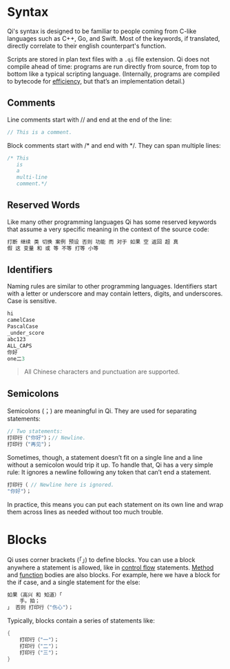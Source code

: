 # Syntax
Qi's syntax is designed to be familiar to people coming from C-like languages such as C++, Go, and Swift. Most of the keywords, if translated, directly correlate to their english counterpart's function.

Scripts are stored in plan text files with a ```.qi``` file extension. Qi does not compile ahead of time: programs are run directly from source, from top to bottom like a typical scripting language. (Internally, programs are compiled to bytecode for [efficiency](performance.md), but that’s an implementation detail.)

## Comments
Line comments start with // and end at the end of the line:

```c
// This is a comment.
```
Block comments start with /* and end with */. They can span multiple lines:
```c
/* This
   is
   a
   multi-line
   comment.*/
```

## Reserved Words
Like many other programming languages Qi has some reserved keywords that assume a very specific meaning in the context of the source code:
```c
打断 继续 类 切换 案例 预设 否则 功能 而 对于 如果 空 返回 超 真 
假 这 变量 和 或 等 不等 打等 小等
```

## Identifiers
Naming rules are similar to other programming languages. Identifiers start with a letter or underscore and may contain letters, digits, and underscores. Case is sensitive.
```c
hi
camelCase
PascalCase
_under_score
abc123
ALL_CAPS
你好
one二3
```
> All Chinese characters and punctuation are supported.

## Semicolons
Semicolons (；) are meaningful in Qi. They are used for separating statements:
```c
// Two statements:
打印行（"你好"）；// Newline.
打印行（"再见"）；
```
Sometimes, though, a statement doesn’t fit on a single line and a line without a semicolon would trip it up. To handle that, Qi has a very simple rule: It ignores a newline following any token that can’t end a statement.
```c
打印行（ // Newline here is ignored.
"你好"）；
```
In practice, this means you can put each statement on its own line and wrap them across lines as needed without too much trouble.

# Blocks
Qi uses corner brackets (「」) to define blocks. You can use a block anywhere a statement is allowed, like in [control flow]() statements. [Method]() and [function]() bodies are also blocks. For example, here we have a block for the if case, and a single statement for the else:
```c
如果（高兴 和 知道）「
    手。拍；
」 否则 打印行（"伤心"）；
```
Typically, blocks contain a series of statements like:
```c
{
    打印行（"一"）；
    打印行（"二"）；
    打印行（"三"）；
}
```
